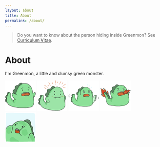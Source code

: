 ```yaml
---
layout: about
title: About
permalink: /about/
---
```


> Do you want to know about the person hiding inside Greenmon?
> See [Curriculum Vitae](/assets/Curriculum_Vitae_220412.pdf).

# About

I'm Greenmon, a little and clumsy green monster.


<img src="/assets/images/Greenmon-1.png" alt="" width="100" height="100">
<img src="/assets/images/Greenmon-2.png" alt="" width="100" height="100">
<img src="/assets/images/Greenmon-3.png" alt="" width="100" height="100">
<img src="/assets/images/Greenmon-4.png" alt="" width="100" height="100">
<img src="/assets/images/Greenmon-5.png" alt="" width="100" height="100">